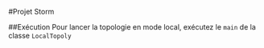 #Projet Storm

##Exécution
Pour lancer la topologie en mode local, exécutez le `main` de la classe `LocalTopoly`
